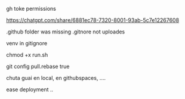 

gh toke permissions

https://chatgpt.com/share/6881ec78-7320-8001-93ab-5c7e12267608

.github folder was missing
.gitnore not uploades

venv in gitignore

chmod +x run.sh

git config pull.rebase true


chuta guai en local, en githubspaces, .... 

ease deployment .. 